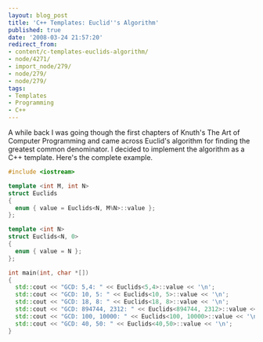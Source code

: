 ```yaml
---
layout: blog_post
title: 'C++ Templates: Euclid''s Algorithm'
published: true
date: '2008-03-24 21:57:20'
redirect_from:
- content/c-templates-euclids-algorithm/
- node/4271/
- import_node/279/
- node/279/
- node/279/
tags:
- Templates
- Programming
- C++
---
```


A while back I was going though the first chapters of Knuth's The Art of Computer Programming and came across Euclid's algorithm for finding the greatest common denominator. I decided to implement the algorithm as a C++ template. Here's the complete example.



```cpp
#include <iostream>

template <int M, int N>
struct Euclids
{
  enum { value = Euclids<N, M%N>::value };
};

template <int N>
struct Euclids<N, 0>
{
  enum { value = N };
};

int main(int, char *[])
{
  std::cout << "GCD: 5,4: " << Euclids<5,4>::value << '\n';
  std::cout << "GCD: 10, 5: " << Euclids<10, 5>::value << '\n';
  std::cout << "GCD: 18, 8: " << Euclids<18, 8>::value << '\n';
  std::cout << "GCD: 894744, 2312: " << Euclids<894744, 2312>::value << '\n';
  std::cout << "GCD: 100, 10000: " << Euclids<100, 10000>::value << '\n';
  std::cout << "GCD: 40, 50: " << Euclids<40,50>::value << '\n';
}
```


